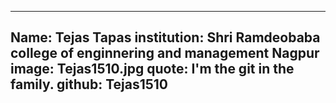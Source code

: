 ---
Name: Tejas Tapas 
institution: Shri Ramdeobaba college of enginnering and management Nagpur 
image: Tejas1510.jpg 
quote: I'm the git in the family.
github: Tejas1510
------
